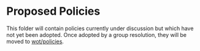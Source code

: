 # Proposed Policies
This folder will contain policies currently under discussion but which have not yet been adopted.
Once adopted by a group resolution, they will be moved to [wot/policies](https://github.com/w3c/wot/main/policies).
